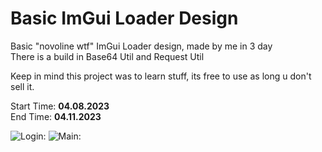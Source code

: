 # Basic ImGui Loader Design

Basic "novoline wtf" ImGui Loader design, made by me in 3 day\
There is a build in Base64 Util and Request Util

Keep in mind this project was to learn stuff, its free to use as long u don't sell it.

Start Time: **04.08.2023**\
End Time:  **04.11.2023**

![Login:](https://cdn.discordapp.com/attachments/1025110804120477798/1095131465664188506/image.png)
![Main:](https://cdn.discordapp.com/attachments/1025110804120477798/1095131465664188506/image.png)
